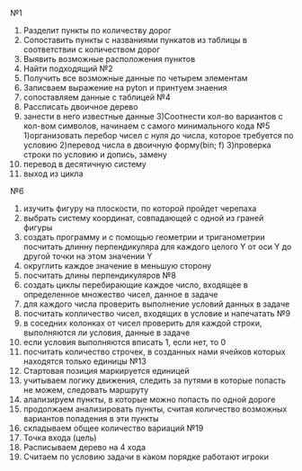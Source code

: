 №1 
  1) Разделит пункты по количеству дорог
  2) Сопоставить пункты с названиями пункатов из таблицы в соответствии с количеством дорог
  3) Выявить возможные расположения пунктов
  4) Найти подходящий
№2
  1) Получить все возможные данные по четырем элементам
  2) Записваем выражение на pyton и принтуем знаения
  3) сопоставляем данные с таблицей
№4
  1) Рассписать двоичное дерево
  2) занести в него известные данные
  3)Соотнести кол-во вариантов с кол-вом символов, начинаем с самого минимального кода
№5 
  1)организовать перебор чисел с нуля до числа, которое требуется по условию
  2)перевод числа в двоичную форму(bin; f)
  3)проверка строки по условию и допись, замену
  4) перевод в десятичную систему
  5) выход из цикла
  
№6
  1) изучить фигуру на плоскости, по которой пройдет черепаха
  2) выбрать систему координат, совпадающей с одной из граней фигуры
  3) создать программу и с помощью геометрии и триганометрии посчитать длинну перпендикуляра для каждого целого Y от оси Y до другой точки на этом значении Y
  4) округлить каждое значение в меньшую сторону
  5) посчитать длины перпендикуляров
№8
  1) создать циклы перебирающие каждое число, входящее в определенное множество чисел, данное в задаче
  2) для каждого числа проверить выполнение условий данных в задаче 
  3) посчитать колличество чисел, входящих в условие и напечатать
№9
  1) в соседних колонках от чисел проверить для каждой строки, выполняются ли условия, данные в задаче
  2) если условия выполняются вписать 1, если нет, то 0
  3) посчитать количество строчек, в созданных нами ячейков которых находятся только единицы
№13
  1) Стартовая позиция маркируется единицей
  2) учитываем логику движения, следить за путями в которые попасть не можем, следовать маршруту
  3) алализируем пункты, в которые можно попасть по одной дороге
  4) продолжаем анализировать пункты, считая количество возможных вариантов попадения в эти пункты
  5) складываем общее количество вариаций 
№19
  1) Точка входа (цель) 
  2) Расписываем дерево на 4 хода
  3) Считаем по условию задачи в каком порядке работают игроки
